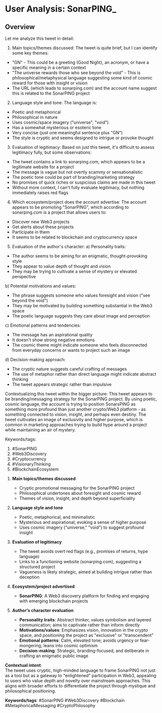 # User Analysis: SonarPING_

## Overview

<think>
Let me analyze this tweet in detail:

1. Main topics/themes discussed:
The tweet is quite brief, but I can identify some key themes:
- "GN" - This could be a greeting (Good Night), an acronym, or have a specific meaning in a certain context
- "The universe rewards those who see beyond the void" - This is philosophical/metaphysical language suggesting some kind of cosmic reward for those with insight or vision
- The URL (which leads to sonarping.com) and the account name suggest this is related to the SonarPING project

2. Language style and tone:
The language is:
- Poetic and metaphorical
- Philosophical in nature
- Uses cosmic/space imagery ("universe", "void")
- Has a somewhat mysterious or esoteric tone
- Very concise (just one meaningful sentence plus "GN")
- The style is cryptic and seems designed to intrigue or provoke thought

3. Evaluation of legitimacy:
Based on just this tweet, it's difficult to assess legitimacy fully, but some observations:
- The tweet contains a link to sonarping.com, which appears to be a legitimate website for a project
- The message is vague but not overtly scammy or sensationalistic
- The poetic tone could be part of branding/marketing strategy
- No promises of quick riches or suspicious claims are made in this tweet
- Without more context, I can't fully evaluate legitimacy, but nothing immediately raises red flags

4. Which ecosystem/project does the account advertise:
The account appears to be promoting "SonarPING", which according to sonarping.com is a project that allows users to:
- Discover new Web3 projects
- Get alerts about these projects
- Participate in them
- It seems to be related to blockchain and cryptocurrency space

5. Evaluation of the author's character:
a) Personality traits:
- The author seems to be aiming for an enigmatic, thought-provoking style
- They appear to value depth of thought and vision
- They may be trying to cultivate a sense of mystery or elevated perspective

b) Potential motivations and values:
- The phrase suggests someone who values foresight and vision ("see beyond the void")
- They may be motivated by building something substantial in the Web3 space
- The poetic language suggests they care about image and perception

c) Emotional patterns and tendencies:
- The message has an aspirational quality
- It doesn't show strong negative emotions
- The cosmic theme might indicate someone who feels disconnected from everyday concerns or wants to project such an image

d) Decision-making approach:
- The cryptic nature suggests careful crafting of messages
- The use of metaphor rather than direct language might indicate abstract thinking
- The tweet appears strategic rather than impulsive

Contextualizing this tweet within the bigger picture:
This tweet appears to be branding/messaging strategy for the SonarPING project. By using poetic, cosmic language, the account is trying to position SonarsPING as something more profound than just another crypto/Web3 platform - as something connected to vision, insight, and perhaps even destiny. The tweet cultivates an image of exclusivity and higher purpose, which is common in marketing approaches trying to build hype around a project while maintaining an air of mystery.

Keywords/tags:
1. #SonarPING
2. #Web3Discovery
3. #Cryptocurrency
4. #VisionaryThinking
5. #BlockchainEcosystem
</think>

1. **Main topics/themes discussed**  
   - Cryptic promotional messaging for the SonarPING project  
   - Philosophical undertones about foresight and cosmic reward  
   - Themes of vision, insight, and depth beyond superficiality  

2. **Language style and tone**  
   - Poetic, metaphorical, and minimalistic  
   - Mysterious and aspirational, evoking a sense of higher purpose  
   - Uses cosmic imagery ("universe," "void") to suggest profound insight  

3. **Evaluation of legitimacy**  
   - The tweet avoids overt red flags (e.g., promises of returns, hype language)  
   - Links to a functioning website (sonarping.com), suggesting a structured project  
   - Vagueness is likely strategic, aimed at building intrigue rather than deception  

4. **Ecosystem/project advertised**  
   - **SonarPING**: A Web3 discovery platform for finding and engaging with emerging blockchain projects  

5. **Author’s character evaluation**  
   - **Personality traits**: Abstract thinker, values symbolism and layered communication; aims to captivate rather than inform directly  
   - **Motivations/values**: Emphasizes vision, innovation in the crypto space, and positioning the project as "exclusive" or "transcendent"  
   - **Emotional patterns**: Calm, elevated tone; avoids urgency or fear-mongering; leans into cosmic optimism  
   - **Decision-making**: Strategic, branding-focused, and deliberate in crafting an enigmatic public image  

**Contextual intent**:  
The tweet uses cryptic, high-minded language to frame SonarPING not just as a tool but as a gateway to "enlightened" participation in Web3, appealing to users who value depth and novelty over mainstream approaches. This aligns with broader efforts to differentiate the project through mystique and philosophical positioning.  

**Keywords/tags**: #SonarPING #Web3Discovery #Blockchain #MetaphoricalMessaging #CryptoPhilosophy